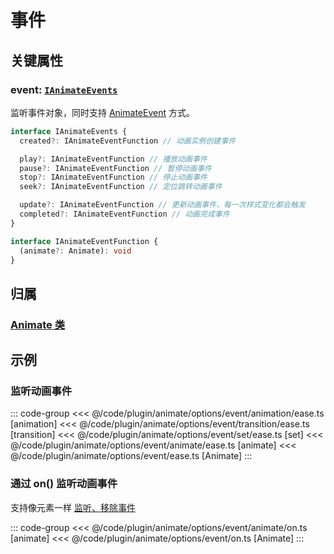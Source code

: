 <script setup>
import Case from '/component/Case.vue'
</script>

# 事件

## 关键属性

### event: [`IAnimateEvents`](/api/interfaces/IAnimateEvent.md)

监听事件对象，同时支持 [AnimateEvent](/plugin/in/animate/event/AnimateEvent.md) 方式。

```ts
interface IAnimateEvents {
  created?: IAnimateEventFunction // 动画实例创建事件

  play?: IAnimateEventFunction // 播放动画事件
  pause?: IAnimateEventFunction // 暂停动画事件
  stop?: IAnimateEventFunction // 停止动画事件
  seek?: IAnimateEventFunction // 定位跳转动画事件

  update?: IAnimateEventFunction // 更新动画事件，每一次样式变化都会触发
  completed?: IAnimateEventFunction // 动画完成事件
}

interface IAnimateEventFunction {
  (animate?: Animate): void
}
```

## 归属

### [Animate 类](/plugin/in/animate/index.md)

## 示例

### 监听动画事件

::: code-group
<<< @/code/plugin/animate/options/event/animation/ease.ts [animation]
<<< @/code/plugin/animate/options/event/transition/ease.ts [transition]
<<< @/code/plugin/animate/options/event/set/ease.ts [set]
<<< @/code/plugin/animate/options/event/animate/ease.ts [animate]
<<< @/code/plugin/animate/options/event/ease.ts [Animate]
:::

### 通过 on() 监听动画事件

支持像元素一样 [监听、移除事件](/reference/UI/on.md)

::: code-group
<<< @/code/plugin/animate/options/event/animate/on.ts [animate]
<<< @/code/plugin/animate/options/event/on.ts [Animate]
:::
